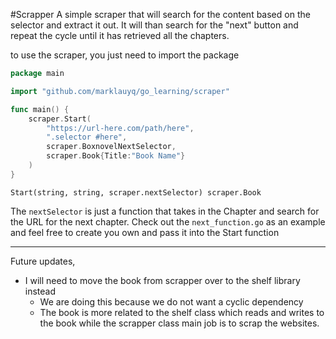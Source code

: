 #Scrapper
A simple scraper that will search for the content based on the selector
and extract it out. It will than search for the "next" button and repeat
the cycle until it has retrieved all the chapters.

to use the scraper, you just need to import the package

```go
package main

import "github.com/marklauyq/go_learning/scraper"

func main() {
    scraper.Start(
        "https://url-here.com/path/here",
        ".selector #here",
        scraper.BoxnovelNextSelector,
        scraper.Book{Title:"Book Name"}
    )
}
```

`Start(string, string, scraper.nextSelector) scraper.Book`

The `nextSelector` is just a function that takes in the 
Chapter and search for the URL for the next chapter. 
Check out the `next_function.go` as an example and feel free to create
you own and pass it into the Start function

---
Future updates,
- I will need to move the book from scrapper over to the shelf library instead
    - We are doing this because we do not want a cyclic dependency
    - The book is more related to the shelf class which reads and writes to the book while the 
    scrapper class main job is to scrap the websites.   
